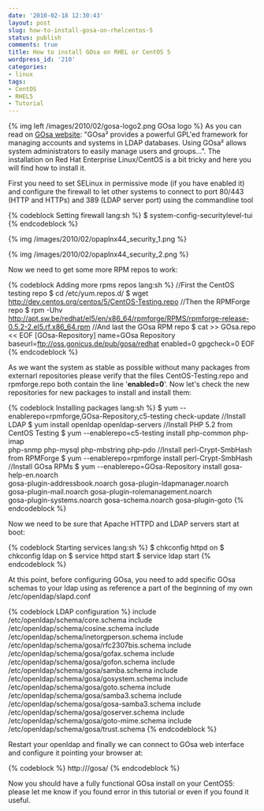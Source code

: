 ```yaml
---
date: '2010-02-18 12:30:43'
layout: post
slug: how-to-install-gosa-on-rhelcentos-5
status: publish
comments: true
title: How to install GOsa on RHEL or CentOS 5
wordpress_id: '210'
categories:
- linux
tags:
- CentOS
- RHEL5
- Tutorial
---
```


{% img left /images/2010/02/gosa-logo2.png GOsa logo %} As you can read on [GOsa website](https://oss.gonicus.de/labs/gosa/): "GOsa² provides a powerful GPL'ed framework for managing accounts and systems in LDAP databases. Using GOsa² allows system administrators to easily manage users and groups...". The installation on Red Hat Enterprise Linux/CentOS is a bit tricky and here you will find how to install it.

First you need to set SELinux in permissive mode (if you have enabled it) and configure the firewall to let other systems to connect to port 80/443 (HTTP and HTTPs) and 389 (LDAP server port) using the commandline tool

{% codeblock Setting firewall lang:sh %}
$ system-config-securitylevel-tui
{% endcodeblock %}

{% img /images/2010/02/opaplnx44_security_1.png %}

{% img /images/2010/02/opaplnx44_security_2.png %}

Now we need to get some more RPM repos to work:


{% codeblock Adding more rpms repos lang:sh %}
//First the CentOS testing repo
$ cd /etc/yum.repos.d/
$ wget http://dev.centos.org/centos/5/CentOS-Testing.repo
//Then the RPMForge repo
$ rpm -Uhv \
  http://apt.sw.be/redhat/el5/en/x86_64/rpmforge/RPMS/rpmforge-release-0.5.2-2.el5.rf.x86_64.rpm
//And last the GOsa RPM repo
$ cat >> GOsa.repo << EOF
[GOsa-Repository]
name=GOsa Repository
baseurl=ftp://oss.gonicus.de/pub/gosa/redhat
enabled=0
gpgcheck=0
EOF
{% endcodeblock %}

As we want the system as stable as possible without many packages from externarl repositories please verify that the files CentOS-Testing.repo and rpmforge.repo both contain the line '**enabled=0**'. Now let's check the new repositories for new packages to install and install them:

{% codeblock Installing packages lang:sh %}
$ yum --enablerepo=rpmforge,GOsa-Repository,c5-testing check-update
//Install LDAP
$ yum install openldap openldap-servers
//Install PHP 5.2 from CentOS Testing
$ yum --enablerepo=c5-testing install php-common php-imap \
  php-snmp php-mysql php-mbstring php-pdo
//Install perl-Crypt-SmbHash from RPMForge
$ yum --enablerepo=rpmforge install perl-Crypt-SmbHash
//Install GOsa RPMs
$ yum --enablerepo=GOsa-Repository install gosa-help-en.noarch \
  gosa-plugin-addressbook.noarch gosa-plugin-ldapmanager.noarch \
  gosa-plugin-mail.noarch gosa-plugin-rolemanagement.noarch \
  gosa-plugin-systems.noarch gosa-schema.noarch gosa-plugin-goto
{% endcodeblock %}

Now we need to be sure that Apache HTTPD and LDAP servers start at boot:


{% codeblock Starting services lang:sh %}
$ chkconfig httpd on
$ chkconfig ldap on
$ service httpd start
$ service ldap start
{% endcodeblock %}


At this point, before configuring GOsa, you need to add specific GOsa schemas to your ldap using as reference a part of the beginning of my own /etc/openldap/slapd.conf


{% codeblock LDAP configuration %}
include /etc/openldap/schema/core.schema
include /etc/openldap/schema/cosine.schema
include /etc/openldap/schema/inetorgperson.schema
include /etc/openldap/schema/gosa/rfc2307bis.schema
include /etc/openldap/schema/gosa/gofax.schema
include /etc/openldap/schema/gosa/gofon.schema
include /etc/openldap/schema/gosa/samba.schema
include /etc/openldap/schema/gosa/gosystem.schema
include /etc/openldap/schema/gosa/goto.schema
include /etc/openldap/schema/gosa/samba3.schema
include /etc/openldap/schema/gosa/gosa-samba3.schema
include /etc/openldap/schema/gosa/goserver.schema
include /etc/openldap/schema/gosa/goto-mime.schema
include /etc/openldap/schema/gosa/trust.schema
{% endcodeblock %}

Restart your openldap and finally we can connect to GOsa web interface and configure it pointing your browser at:

{% codeblock %}
http://<hostname>/gosa/
{% endcodeblock %}


Now you should have a fully functional GOsa install on your CentOS5: please let me know if you found error in this tutorial or even if you found it useful.

